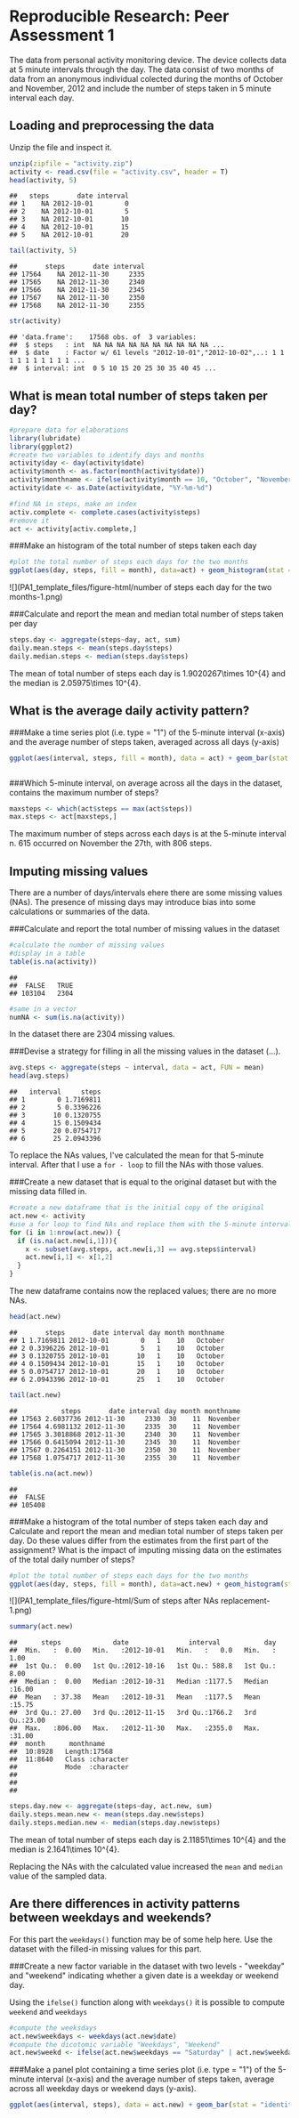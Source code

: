 # Reproducible Research: Peer Assessment 1

The data from personal activity monitoring device. The device collects data at 5 minute intervals through the day. The data consist of two months of data from an anonymous individual colected during the months of October and November, 2012 and include the number of steps taken in 5 minute interval each day.

## Loading and preprocessing the data

Unzip the file and inspect it.

```r
unzip(zipfile = "activity.zip")
activity <- read.csv(file = "activity.csv", header = T)
head(activity, 5)
```

```
##   steps       date interval
## 1    NA 2012-10-01        0
## 2    NA 2012-10-01        5
## 3    NA 2012-10-01       10
## 4    NA 2012-10-01       15
## 5    NA 2012-10-01       20
```

```r
tail(activity, 5)
```

```
##       steps       date interval
## 17564    NA 2012-11-30     2335
## 17565    NA 2012-11-30     2340
## 17566    NA 2012-11-30     2345
## 17567    NA 2012-11-30     2350
## 17568    NA 2012-11-30     2355
```

```r
str(activity)
```

```
## 'data.frame':	17568 obs. of  3 variables:
##  $ steps   : int  NA NA NA NA NA NA NA NA NA NA ...
##  $ date    : Factor w/ 61 levels "2012-10-01","2012-10-02",..: 1 1 1 1 1 1 1 1 1 1 ...
##  $ interval: int  0 5 10 15 20 25 30 35 40 45 ...
```



## What is mean total number of steps taken per day?


```r
#prepare data for elaborations
library(lubridate)
library(ggplot2)
#create two variables to identify days and months
activity$day <- day(activity$date)
activity$month <- as.factor(month(activity$date))
activity$monthname <- ifelse(activity$month == 10, "October", "November")
activity$date <- as.Date(activity$date, "%Y-%m-%d")

#find NA in steps, make an index
activ.complete <- complete.cases(activity$steps)
#remove it
act <- activity[activ.complete,]
```


###Make an histogram of the total number of steps taken each day

```r
#plot the total number of steps each days for the two months
ggplot(aes(day, steps, fill = month), data=act) + geom_histogram(stat = "identity") + facet_wrap(~month) + ggtitle(label = "Number of total daily steps") + scale_fill_discrete(breaks = c("10", "11"), labels = c("October", "November"), guide = guide_legend(title = "Month"))
```

![](PA1_template_files/figure-html/number of steps each day for the two months-1.png) 

###Calculate and report the mean and median total number of steps taken per day

```r
steps.day <- aggregate(steps~day, act, sum)
daily.mean.steps <- mean(steps.day$steps)
daily.median.steps <- median(steps.day$steps)
```

The mean of total number of steps each day is 1.9020267\times 10^{4} and the median is 2.05975\times 10^{4}.


## What is the average daily activity pattern?

###Make a time series plot (i.e. type = "1") of the 5-minute interval (x-axis) and the average number of steps taken, averaged across all days (y-axis)

```r
ggplot(aes(interval, steps, fill = month), data = act) + geom_bar(stat = "identity") + facet_grid(day~month)+ ggtitle(label = "Average Activity Pattern") + labs(x = "Interval", y = "Steps") + scale_fill_discrete(breaks = c("10", "11"), labels = c("October","November"), guide = guide_legend(title = "Month"))
```

<img src="PA1_template_files/figure-html/Average activity pattern-1.png" title="" alt="" style="display: block; margin: auto;" />

###Which 5-minute interval, on average across all the days in the dataset, contains the maximum number of steps?

```r
maxsteps <- which(act$steps == max(act$steps))
max.steps <- act[maxsteps,]
```
The maximum number of steps across each days is at the 5-minute interval n. 615 occurred on November the 27th, with 806 steps.


## Imputing missing values

There are a number of days/intervals ehere there are some missing values (NAs). The presence of missing days may introduce bias into some calculations or summaries of the data.


###Calculate and report the total number of missing values in the dataset

```r
#calculate the number of missing values
#display in a table
table(is.na(activity))
```

```
## 
##  FALSE   TRUE 
## 103104   2304
```

```r
#same in a vector
numNA <- sum(is.na(activity))
```

In the dataset there are 2304 missing values.


###Devise a strategy for filling in all the missing values in the dataset (...).

```r
avg.steps <- aggregate(steps ~ interval, data = act, FUN = mean)
head(avg.steps)
```

```
##   interval     steps
## 1        0 1.7169811
## 2        5 0.3396226
## 3       10 0.1320755
## 4       15 0.1509434
## 5       20 0.0754717
## 6       25 2.0943396
```

To replace the NAs values, I've calculated the mean for that 5-minute interval. After that I use a `for - loop` to fill the NAs with those values.

###Create a new dataset that is equal to the original dataset but with the missing data filled in.

```r
#create a new dataframe that is the initial copy of the original
act.new <- activity
#use a for loop to find NAs and replace them with the 5-minute interval mean and modify the new dataset
for (i in 1:nrow(act.new)) {
  if (is.na(act.new[i,1])){
    x <- subset(avg.steps, act.new[i,3] == avg.steps$interval)
    act.new[i,1] <- x[1,2]
  }
}
```

The new dataframe contains now the replaced values; there are no more NAs.


```r
head(act.new)
```

```
##       steps       date interval day month monthname
## 1 1.7169811 2012-10-01        0   1    10   October
## 2 0.3396226 2012-10-01        5   1    10   October
## 3 0.1320755 2012-10-01       10   1    10   October
## 4 0.1509434 2012-10-01       15   1    10   October
## 5 0.0754717 2012-10-01       20   1    10   October
## 6 2.0943396 2012-10-01       25   1    10   October
```

```r
tail(act.new)
```

```
##           steps       date interval day month monthname
## 17563 2.6037736 2012-11-30     2330  30    11  November
## 17564 4.6981132 2012-11-30     2335  30    11  November
## 17565 3.3018868 2012-11-30     2340  30    11  November
## 17566 0.6415094 2012-11-30     2345  30    11  November
## 17567 0.2264151 2012-11-30     2350  30    11  November
## 17568 1.0754717 2012-11-30     2355  30    11  November
```

```r
table(is.na(act.new))
```

```
## 
##  FALSE 
## 105408
```


###Make a histogram of the total number of steps taken each day and Calculate and report the mean and median total number of steps taken per day. Do these values differ from the estimates from the first part of the assignment? What is the impact of imputing missing data on the estimates of the total daily number of steps?


```r
#plot the total number of steps each days for the two months
ggplot(aes(day, steps, fill = month), data=act.new) + geom_histogram(stat = "identity") + facet_grid(~month, labeller = ) + ggtitle(label = "Total daily steps") + labs(x="Month Day", y = "Steps") + scale_fill_discrete(breaks = c("10", "11"), labels = c("October","November"), guide = guide_legend(title = "Month"))
```

![](PA1_template_files/figure-html/Sum of steps after NAs replacement-1.png) 


```r
summary(act.new)
```

```
##      steps             date               interval           day       
##  Min.   :  0.00   Min.   :2012-10-01   Min.   :   0.0   Min.   : 1.00  
##  1st Qu.:  0.00   1st Qu.:2012-10-16   1st Qu.: 588.8   1st Qu.: 8.00  
##  Median :  0.00   Median :2012-10-31   Median :1177.5   Median :16.00  
##  Mean   : 37.38   Mean   :2012-10-31   Mean   :1177.5   Mean   :15.75  
##  3rd Qu.: 27.00   3rd Qu.:2012-11-15   3rd Qu.:1766.2   3rd Qu.:23.00  
##  Max.   :806.00   Max.   :2012-11-30   Max.   :2355.0   Max.   :31.00  
##  month      monthname        
##  10:8928   Length:17568      
##  11:8640   Class :character  
##            Mode  :character  
##                              
##                              
## 
```

```r
steps.day.new <- aggregate(steps~day, act.new, sum)
daily.steps.mean.new <- mean(steps.day.new$steps)
daily.steps.median.new <- median(steps.day.new$steps)
```

The mean of total number of steps each day is 2.11851\times 10^{4} and the median is 2.1641\times 10^{4}. 

Replacing the NAs with the calculated value increased the `mean` and `median` value of the sampled data.


## Are there differences in activity patterns between weekdays and weekends?

For this part the `weekdays()` function may be of some help here. Use the dataset with the filled-in missing values for this part.

###Create a new factor variable in the dataset with two levels - "weekday" and "weekend" indicating whether a given date is a weekday or weekend day.

Using the `ifelse()` function along with `weekdays()` it is possible to compute `weekend` and `weekdays`


```r
#compute the weeksdays
act.new$weekdays <- weekdays(act.new$date)
#compute the dicotomic variable "Weekdays", "Weekend"
act.new$weekd <- ifelse(act.new$weekdays == "Saturday" | act.new$weekdays == "Sunday", "weekend", "weekday")
```

###Make a panel plot containing a time series plot (i.e. type = "1") of the 5-minute interval (x-axis) and the average number of steps taken, average across all weekday days or weekend days (y-axis).

```r
ggplot(aes(interval, steps), data = act.new) + geom_bar(stat = "identity") + facet_grid(~weekd) + ggtitle("Average Steps at 5-minute Interval")
```

<img src="PA1_template_files/figure-html/Average activity pattern weekdays and weekend-1.png" title="" alt="" style="display: block; margin: auto;" />


